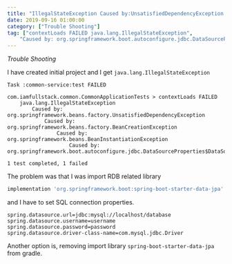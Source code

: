 ```yaml
---
title: "IllegalStateException Caused by:UnsatisfiedDependencyException Caused by: jdbc.DataSourceProperties$DataSourceBean"
date: 2019-09-16 01:00:00
category: ["Trouble Shooting"]
tag: ["contextLoads FAILED java.lang.IllegalStateException",
    "Caused by: org.springframework.boot.autoconfigure.jdbc.DataSourceProperties$DataSourceBeanCreationException"]
---
```


_Trouble Shooting_

I have created initial project and I get `java.lang.IllegalStateException`

```
Task :common-service:test FAILED

com.iamfullstack.common.CommonApplicationTests > contextLoads FAILED
    java.lang.IllegalStateException
        Caused by: org.springframework.beans.factory.UnsatisfiedDependencyException
            Caused by: org.springframework.beans.factory.BeanCreationException
                Caused by: org.springframework.beans.BeanInstantiationException
                    Caused by: org.springframework.boot.autoconfigure.jdbc.DataSourceProperties$DataSourceBeanCreationException

1 test completed, 1 failed
```
  

The problem was that I was import RDB related library
```groovy
implementation 'org.springframework.boot:spring-boot-starter-data-jpa'
```
and I have to set SQL connection properties.

  
```properties
spring.datasource.url=jdbc:mysql://localhost/database
spring.datasource.username=username
spring.datasource.password=password
spring.datasource.driver-class-name=com.mysql.jdbc.Driver
```
  

Another option is, removing import library `spring-boot-starter-data-jpa` from gradle.